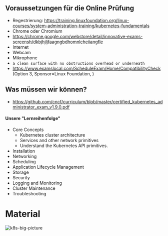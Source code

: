 ## Voraussetzungen für die Online Prüfung
* Regestrierung: https://training.linuxfoundation.org/linux-courses/system-administration-training/kubernetes-fundamentals
* Chrome oder Chromium
* https://chrome.google.com/webstore/detail/innovative-exams-screensh/dkbjhjljfaagngbdhomnlcheiiangfle
* Internet
* Webcam
* Mikrophone
* `a clean surface with no obstructions overhead or underneath`
* https://www.examslocal.com/ScheduleExam/Home/CompatibilityCheck (Option 3, Sponsor=Linux Foundation, )

## Was müssen wir können?
* https://github.com/cncf/curriculum/blob/master/certified_kubernetes_administrator_exam_v1.9.0.pdf
#### Unsere "Lernreihenfolge"
* Core Concepts
  * Kubernetes cluster architecture
  * Services and other network primitives
  * Understand the Kubernetes API primitives.
* Installation
* Networking
* Scheduling
* Application Lifecycle Management
* Storage
* Security
* Logging and Monitoring
* Cluster Maintenance
* Troubleshooting

# Material
![k8s-big-picture](https://res.cloudinary.com/dukp6c7f7/image/upload/f_auto,fl_lossy,q_auto/s3-ghost/2016/06/o7leok.png)
